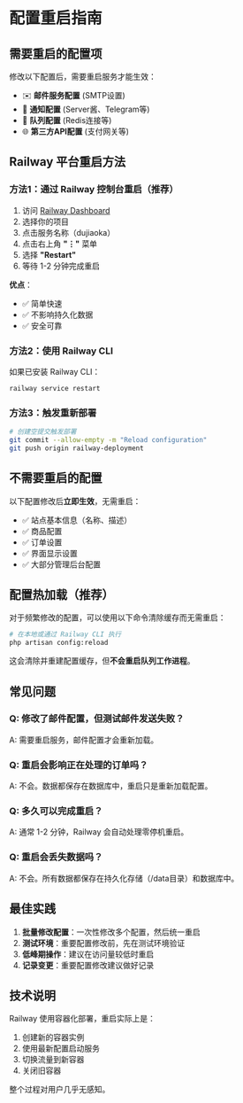 # 配置重启指南

## 需要重启的配置项

修改以下配置后，需要重启服务才能生效：

- ✉️ **邮件服务配置** (SMTP设置)
- 📢 **通知配置** (Server酱、Telegram等)
- 🔧 **队列配置** (Redis连接等)
- 🌐 **第三方API配置** (支付网关等)

## Railway 平台重启方法

### 方法1：通过 Railway 控制台重启（推荐）

1. 访问 [Railway Dashboard](https://railway.app/dashboard)
2. 选择你的项目
3. 点击服务名称（dujiaoka）
4. 点击右上角 **"⋮"** 菜单
5. 选择 **"Restart"**
6. 等待 1-2 分钟完成重启

**优点**：
- ✅ 简单快速
- ✅ 不影响持久化数据
- ✅ 安全可靠

### 方法2：使用 Railway CLI

如果已安装 Railway CLI：

```bash
railway service restart
```

### 方法3：触发重新部署

```bash
# 创建空提交触发部署
git commit --allow-empty -m "Reload configuration"
git push origin railway-deployment
```

## 不需要重启的配置

以下配置修改后**立即生效**，无需重启：

- ✅ 站点基本信息（名称、描述）
- ✅ 商品配置
- ✅ 订单设置
- ✅ 界面显示设置
- ✅ 大部分管理后台配置

## 配置热加载（推荐）

对于频繁修改的配置，可以使用以下命令清除缓存而无需重启：

```bash
# 在本地或通过 Railway CLI 执行
php artisan config:reload
```

这会清除并重建配置缓存，但**不会重启队列工作进程**。

## 常见问题

### Q: 修改了邮件配置，但测试邮件发送失败？
A: 需要重启服务，邮件配置才会重新加载。

### Q: 重启会影响正在处理的订单吗？
A: 不会。数据都保存在数据库中，重启只是重新加载配置。

### Q: 多久可以完成重启？
A: 通常 1-2 分钟，Railway 会自动处理零停机重启。

### Q: 重启会丢失数据吗？
A: 不会。所有数据都保存在持久化存储（/data目录）和数据库中。

## 最佳实践

1. **批量修改配置**：一次性修改多个配置，然后统一重启
2. **测试环境**：重要配置修改前，先在测试环境验证
3. **低峰期操作**：建议在访问量较低时重启
4. **记录变更**：重要配置修改建议做好记录

## 技术说明

Railway 使用容器化部署，重启实际上是：
1. 创建新的容器实例
2. 使用最新配置启动服务
3. 切换流量到新容器
4. 关闭旧容器

整个过程对用户几乎无感知。
